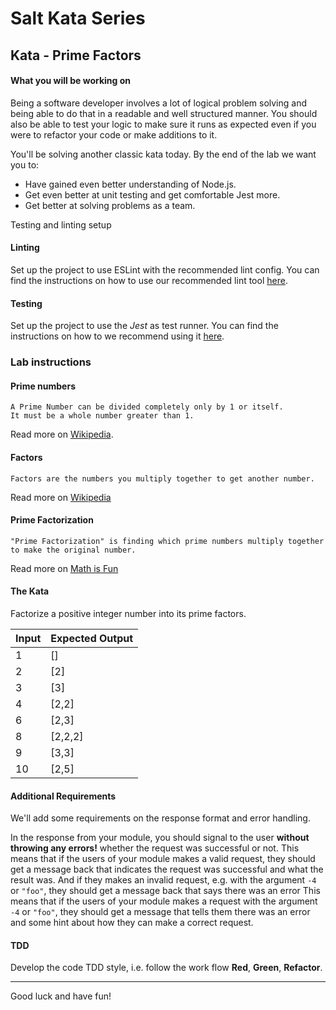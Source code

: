 # Salt Kata Series

## Kata - Prime Factors

#### What you will be working on

Being a software developer involves a lot of logical problem solving and being able to do that in a readable and well structured manner. You should also be able to test your logic to make sure it runs as expected even if you were to refactor your code or make additions to it.

You'll be solving another classic kata today. By the end of the lab we want you to:

- Have gained even better understanding of Node.js.
- Get even better at unit testing and get comfortable Jest more.
- Get better at solving problems as a team.

Testing and linting setup

#### Linting

Set up the project to use ESLint with the recommended lint config. You can find the instructions on how to use our recommended lint tool [here](https://github.com/appliedtechnology/jsfs-lab-lintingDemo).

#### Testing

Set up the project to use the _Jest_ as test runner. You can find the instructions on how to we recommend using it [here](https://github.com/appliedtechnology/jsfs-lab-testingDemo).

### Lab instructions

#### Prime numbers

```text
A Prime Number can be divided completely only by 1 or itself.
It must be a whole number greater than 1.
```

Read more on [Wikipedia](https://en.wikipedia.org/wiki/Prime_number).

#### Factors

```text
Factors are the numbers you multiply together to get another number.
```

Read more on [Wikipedia](https://en.wikipedia.org/wiki/Factorization)

#### Prime Factorization

```text
"Prime Factorization" is finding which prime numbers multiply together to make the original number.
```

Read more on [Math is Fun](https://www.mathsisfun.com/prime-factorization.html)

#### The Kata

Factorize a positive integer number into its prime factors.

| Input | Expected Output |
| ----- | --------------- |
| 1     | []              |
| 2     | [2]             |
| 3     | [3]             |
| 4     | [2,2]           |
| 6     | [2,3]           |
| 8     | [2,2,2]         |
| 9     | [3,3]           |
| 10    | [2,5]           |

#### Additional Requirements

We'll add some requirements on the response format and error handling.

In the response from your module, you should signal to the user **without throwing any errors!** whether the request was successful or not. This means that if the users of your module makes a valid request, they should get a message back that indicates the request was successful and what the result was.
And if they makes an invalid request, e.g. with the argument `-4` or `"foo"`, they should get a message back that says there was an error This means that if the users of your module makes a request with the argument `-4` or `"foo"`, they should get a message that tells them there was an error and some hint about how they can make a correct request.

#### TDD

Develop the code TDD style, i.e. follow the work flow **Red**, **Green**, **Refactor**.

---

Good luck and have fun!
